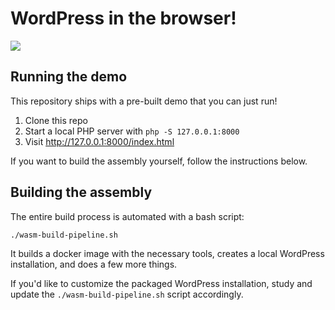 # WordPress in the browser!

![](demo.gif)

## Running the demo

This repository ships with a pre-built demo that you can just run!

1. Clone this repo
2. Start a local PHP server with `php -S 127.0.0.1:8000`
3. Visit http://127.0.0.1:8000/index.html

If you want to build the assembly yourself, follow the instructions below.

## Building the assembly

The entire build process is automated with a bash script:

```bash
./wasm-build-pipeline.sh
```

It builds a docker image with the necessary tools, creates a local WordPress installation, 
and does a few more things.

If you'd like to customize the packaged WordPress installation, study and update
the `./wasm-build-pipeline.sh` script accordingly.


